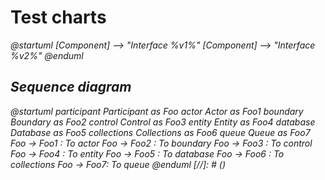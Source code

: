 # Test charts

<var name="v1" value="1.0"/>
<var name="v2" value="2.0"/>

<code-block lang="plantuml">
    @startuml
    [Component] --> "Interface %v1%"
    [Component] --> "Interface %v2%"
    @enduml
</code-block>

## Sequence diagram
<code-block lang="plantuml">
    @startuml
    participant Participant as Foo
    actor       Actor       as Foo1
    boundary    Boundary    as Foo2
    control     Control     as Foo3
    entity      Entity      as Foo4
    database    Database    as Foo5
    collections Collections as Foo6
    queue       Queue       as Foo7
    Foo -> Foo1 : To actor 
    Foo -> Foo2 : To boundary
    Foo -> Foo3 : To control
    Foo -> Foo4 : To entity
    Foo -> Foo5 : To database
    Foo -> Foo6 : To collections
    Foo -> Foo7: To queue
    @enduml
</code-block>
[//]: # (<code-block lang="plantuml">)

[//]: # (@startuml)

[//]: # (User-visit -> Login page)

[//]: # (User-enter a username/password -> Login page)

[//]: # (User-login -> Login page)

[//]: # (Login page-send username/password hash -> Database)

[//]: # (Database-validate user login data -> Database)

[//]: # (/alt Login data is correct)

[//]: # (    Database-. user login accepted->+ Login page)

[//]: # (    Login page- redirect→Login page)

[//]: # (    Login page-. Successfull login &#40;message&#41; ->User)

[//]: # (/else Login data is incorrect)

[//]: # (Database. user login rejected->+ Login page)

[//]: # (Login page- redirect -> Login page)

[//]: # (Login page-. clear the password field for the new entry -> User)

[//]: # (@enduml)

[//]: # (</code-block>)